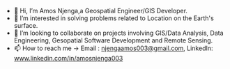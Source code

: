 - 👋 Hi, I’m Amos Njenga,a Geospatial Engineer/GIS Developer.
- 👀 I’m interested in solving problems related to Location on the Earth's surface.
- 💞️ I’m looking to collaborate on projects involving GIS/Data Analysis, Data Engineering, Gesopatial Software Development and Remote Sensing.
- 📫 How to reach me -> Email : njengaamos003@gmail.com, LinkedIn: www.linkedin.com/in/amosnjenga003

<!---
amosnjenga/amosnjenga is a ✨ special ✨ repository because its `README.md` (this file) appears on your GitHub profile.
You can click the Preview link to take a look at your changes.
--->
